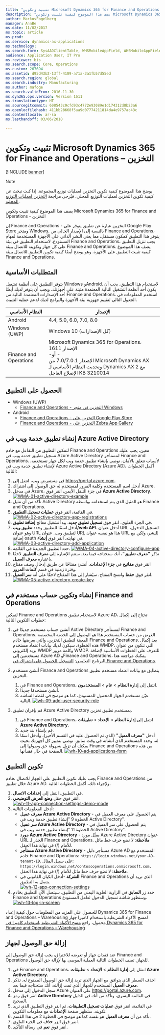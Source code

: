 ```yaml
---
title: "تثبيت وتكوين Microsoft Dynamics 365 for Finance and Operations &#8211; التخزين"
description: "يصف هذا الموضوع كيفية تثبيت وتكوين Microsoft Dynamics 365 for Finance and Operations - التخزين"
author: MarkusFogelberg
manager: AnnBe
ms.date: 11/02/2017
ms.topic: article
ms.prod: 
ms.service: dynamics-ax-applications
ms.technology: 
ms.search.form: SysAADClientTable, WHSMobileAppField, WHSMobileAppFieldPriority, WHSRFMenu, WHSRFMenuItem, WHSWorker
audience: Application User, IT Pro
ms.reviewer: bis
ms.search.scope: Core, Operations
ms.custom: 267694
ms.assetid: d95d43b2-13ff-4189-a71a-3a1fb57d55ed
ms.search.region: global
ms.search.industry: Manufacturing
ms.author: mafoge
ms.search.validFrom: 2016-11-30
ms.dyn365.ops.version: Version 1611
ms.translationtype: HT
ms.sourcegitcommit: 608543c9cfd93c4772e93089e1d174312d8b23a6
ms.openlocfilehash: 411bb28668f5aa9d07774211814da4e9757ac43c
ms.contentlocale: ar-sa
ms.lasthandoff: 03/06/2018

---
```


# <a name="install-and-configure-microsoft-dynamics-365-for-finance-and-operations-8211-warehousing"></a>تثبيت وتكوين Microsoft Dynamics 365 for Finance and Operations &#8211; التخزين

[!INCLUDE [banner](../includes/banner.md)]

> [!NOTE]
> 
> يوضح هذا الموضوع كيفية تكوين التخزين لعمليات توزيع المجموعة. إذا كنت تبحث عن كيفية تكوين التخزين لعمليات التوزيع المحلي، فيُرجى مراجعة [التخزين لعمليات التوزيع المحلية](../../dev-itpro/deployment/warehousing-for-on-premise-deployments.md).


يصف هذا الموضوع كيفية تثبيت وتكوين Microsoft Dynamics 365 for Finance and Operations - التخزين

إن Finance and Operations - التخزين عبارة عن تطبيق يتوفر على Google Play Store ومتجر Windows. بالنسبة إلى الإصدار الحالي من Finance and Operations، يتوفر هذا التطبيق كمكون مستقل، مما يعني النشر الذاتي على الأجهزة المستخدمة لمهام المستودع. لاستخدام التطبيق في بيئة Finance and Operations، يجب تنزيل التطبيق على كل جهاز وتكوينه للاتصال ببيئة Finance and Operations. يصف هذا الموضوع كيفية تثبيت التطبيق على الأجهزة. وهو يوضح أيضًا كيفية تكوين التطبيق للاتصال ببيئة Finance and Operations.

## <a name="prerequisites"></a>المتطلبات الأساسية
يتوفر التطبيق على أنظمة تشغيل Windows وAndroid. لاستخدام هذا التطبيق، يجب أن يكون أحد أنظمة التشغيل التالية المعتمدة مثبتة على أجهزتك. ويجب أن يتوفر لديك أيضًا أحد الإصدارات المعتمدة التالية من Finance and Operations. استخدم المعلومات في الجدول التالي لتقييم جهوزية بيئة الأجهزة والبرامج لديك لدعم عملية التثبيت.

| النظام الأساسي                    | ‏‏الإصدار                                                                                                                                                                     |
|-----------------------------|-----------------------------------------------------------------------------------------------------------------------------------------------------------------------------|
| Android                     | 4.4, 5.0, 6.0, 7.0, 8.0                                                                                                                                                     |
| Windows ‏(UWP)               | Windows 10 (كل الإصدارات)                                                                                                                                                   |
| Finance and Operations | Microsoft Dynamics 365 for Operations، الإصدار 1611 <br>-أو - <br>الإصدار 7.0/7.0.1 من Microsoft Dynamics AX وتحديث النظام الأساسي لـ Dynamics AX 2 مع الإصلاح العاجل KB 3210014 |

## <a name="get-the-app"></a>الحصول على التطبيق
-   Windows ‏(UWP)
     - [Finance and Operations - التخزين في متجر Windows](https://www.microsoft.com/store/apps/9p1bffd5tstm)
-   Android
    - [Finance and Operations - التخزين على Google Play Store](https://play.google.com/store/apps/details?id=com.Microsoft.Dynamics365forOperationsWarehousing)
    - [Finance and Operations - التخزين على Zebra App Gallery](https://appgallery.zebra.com/showcase/apps/146?type=showcase)

## <a name="create-a-web-service-application-in-azure-active-directory"></a>إنشاء تطبيق خدمة ويب في Azure Active Directory
لتمكين التطبيق من التفاعل مع خادم Finance and Operations معين، يجب عليك تسجيل تطبيق خدمة ويب في Azure Active Directory لمستأجر Finance and Operations. لأسباب تتعلق بالأمان، نوصي بإنشاء تطبيق خدمة ويب لكل جهاز تستخدمه. لإنشاء تطبيق خدمة ويب في Azure Active Directory (Azure AD)، أكمل الخطوات التالية:

1.  في مستعرض ويب، انتقل إلى <https://portal.azure.com>.
2.  أدخل اسم المستخدم وكلمة المرور لمستخدم له حق الوصول إلى اشتراك Azure.
3.  في مدخل Azure، في جزء التنقل الأيمن، انقر فوق **Azure Active Directory**.[](./media/WMA-01-active-directory-example.png)[![WMA-01-active-directory-example](./media/WMA-01-active-directory-example.png )](./media/WMA-01-active-directory-example.png)
4.  تأكد من أن مثيل Active Directory هو المثيل الذي يتم استخدامه بواسطة Finance and Operations.
5.  في القائمة، انقر فوق **عمليات تسجيل التطبيق**. [![WMA-02-active-directory-app-registrations](./media/WMA-02-active-directory-app-registrations.png)](./media/WMA-02-active-directory-app-registrations.png)
6.  في الجزء العلوي، انقر فوق **تسجيل تطبيق جديد**. يبدأ تشغيل معالج **إضافة تطبيق**.
7.  أدخل اسمًا للتطبيق وحدد **تطبيق ويب/web API**. أدخل عنوان URL لتسجيل الدخول، وهو عنوان URL لتطبيق ويب. عنوان URL هذا هو نفسه عنوان URL للنشر، ولكن مع إضافة oauth في نهايته. انقر فوق **إنشاء**. [![WMA-03-active-directory-add-application](./media/WMA-03-active-directory-add-application.png)](./media/WMA-03-active-directory-add-application.png)
8.  حدد التطبيق الجديدة في القائمة. [![WMA-04-active-directory-configure-app](./media/WMA-04-active-directory-configure-app.png)](./media/WMA-04-active-directory-configure-app.png)
9.  تذكر **"معرف تطبيق"**، أنك ستحتاجه فيما بعد. ستتم الإشارة إلى **معرف التطبيق** لاحقًا باعتباره **معرف العميل**.
10. انقر فوق **مفاتيح** في **جزء الإعدادات**. أنشئ مفتاحًا عن طريق إدخال وصف مفتاح وفترة زمنية في قسم **كلمات المرور**. 
11. انقر فوق **حفظ** وانسخ المفتاح. سيُشار إلى هذا المفتاح لاحقًا على أنه **سر العميل**. [![WMA-05-active-directory-create-key](./media/WMA-05-active-directory-create-key.png)](./media/WMA-05-active-directory-create-key.png)

## <a name="create-and-configure-a-user-account-in-finance-and-operations"></a>إنشاء وتكوين حساب مستخدم في Finance and Operations
لتمكين Finance and Operations لاستخدام تطبيق Azure AD، تحتاج إلى إكمال خطوات التكوين التالية:

1.  أنشئ حساب مستخدم جديدًا في Active Directory لمستأجر Finance and Operations. الغرض من حساب المستخدم هذا هو الوصول إلى الخدمة المخصصة المعينة لتطبيق التخزين، والتي يعرضها خادم Finance and Operations. بعد إكمال هذه الخطوة، سيكون لديك بيانات اعتماد مستخدم WMDP، التي تتكون من عنوان بريد إلكتروني WMDP وكلمة مرور WMDP. للتعرف على الخطوات الأساسية لإضافة مستخدمين إلى Azure AD وFinance and Operations، يمكنك مراجعة هذا البرنامج التعليمي: [التسجيل للحصول على اشتراك في Finance and Operations](../../dev-itpro/dev-tools/sign-up-preview-subscription.md).
2.  أنشئ مستخدم Finance and Operations يتطابق مع بيانات اعتماد مستخدم تطبيق التخزين.
    1.  في Finance and Operations، انتقل إلى **إدارة النظام** &gt; **عام** &gt; **المستخدمون**.
    2.  أنشئ مستخدمًا جديدًا.
    3.  عيّن مستخدم الجهاز المحمول للمستودع‬، كما هو موضح في لقطة الشاشة التالية. [![wh-09-add-user-security-role](./media/wh-09-add-user-security-role.png)](./media/wh-09-add-user-security-role.png)

3.  قم بإقران تطبيق Azure Active Directory بمستخدم تطبيق تخزين.
    1.  في Finance and Operations، انتقل إلى **إدارة النظام** &gt; **الإعداد** &gt; **تطبيقات Azure Active Directory**.
    2.  قم بإنشاء بند جديد.
    3.  أدخل **"معرف العميل"** (الذي تم الحصول عليه في القسم الأخير)، وأدخل اسمًا له، وحدد المستخدم الذي أنشأته في وقت سابق. نوصي بتمييز كل أجهزتك بحيث يمكنك أن تزيل بسهولة حق وصولها إلى Finance and Operations من هذه الصفحة في حال فقدانها. [![wh-10-ad-applications-form](./media/wh-10-ad-applications-form.png)](./media/wh-10-ad-applications-form.png)

## <a name="configure-the-application"></a>تكوين التطبيق
يجب عليك تكوين التطبيق على الجهاز للاتصال بخادم Finance and Operations من خلال تطبيق Azure AD. ولإجراء ذلك، أكمل الخطوات التالية.

1.  في التطبيق، انتقل إلى **إعدادات الاتصال**.
2.  انقر فوق حقل **وضع العرض التوضيحي**. <br>[![wh-11-app-connection-settings-demo-mode](./media/wh-11-app-connection-settings-demo-mode-169x300.png)](./media/wh-11-app-connection-settings-demo-mode.png)
3.  أدخل المعلومات التالية: 
    + **معرف عميل Azure Active Directory** - يتم الحصول على معرف العميل في الخطوة 9 "إنشاء تطبيق خدمة ويب في Active Directory". 
    + **سر عميل Azure Active Directory** - يتم الحصول على سر العميل في الخطوة 11 "إنشاء تطبيق خدمة ويب في Active Directory". 
    + **مورد Azure Active Directory** - يمثّل مورد Azure Active Directory عنوان URL الجذر لـ Finance and Operations. **ملاحظة**: لا تضع حرف خط مائل للأمام (/) في نهاية هذا الحقل. 
    + **مستأجر Azure Active Directory** - مستأجر دليل Azure AD المستخدم مع خادم Finance and Operations: `https://login.windows.net/your-AD-tenant-ID`. على سبيل المثال: `https://login.windows.net/contosooperations.onmicrosoft.com.` 
    <br>**ملاحظة**: لا تضع حرف خط مائل للأمام (/) في نهاية هذا الحقل. 
    + **الشركة** -أدخل الكيان القانوني في Finance and Operations الذي تريد أن يتصل به التطبيق. <br>[![wh-12-app-connection-settings](./media/wh-12-app-connection-settings-169x300.png)](./media/wh-12-app-connection-settings.png)
4.  حدد زر **السابق** في الزاوية العلوية اليمنى من التطبيق. سيتصل الآن التطبيق بخادم Finance and Operations وستظهر شاشة تسجيل الدخول لعامل المستودع. <br>[![wh-13-log-in-screen](./media/wh-13-log-in-screen-180x300.png)](./media/wh-13-log-in-screen.png)

للحصول على المزيد من المعلومات حول كيفية إعداد Dynamics 365 for Finance and Operations – Warehousing لمسح الأكواد الشريطية باستخدام كاميرا جهاز محمول، راجع [مسح الأكواد الشريطية باستخدام كاميرا في Dynamics 365 for Finance and Operations – Warehousing](scan-bar-codes-using-a-camera.md)

## <a name="remove-access-for-a-device"></a>إزالة حق الوصول لجهاز
عند فقدان جهاز أو تعرضه للاختراق، يجب إزالة حق الوصول إلى Finance and Operations للجهاز. تصف الخطوات التالية العملية الموصى بها لإزالة حق الوصول.

1.  في Finance and Operations، انتقل إلى **إدارة النظام** &gt; **الإعداد** &gt; **تطبيقات Azure Active Directory**.
2.  احذف السطر الذي يتوافق مع الجهاز الذي تريد إزالة حق الوصول الممنوح له. تذكر **معرف العميل** المستخدم للجهاز الذي تمت إزالته، أنك ستحتاجه فيما بعد.
3.  سجل الدخول إلى مدخل Azure على العنوان <https://portal.azure.com>.
4.  انقر فوق رمز **Active Directory** في القائمة اليسرى، وتأكد من أنك في الدليل الصحيح.
5.  في القائمة، انقر فوق **عمليات تسجيل التطبيقات**، ثم انقر فوق التطبيق الذي تريد تكوينه. ستظهر صفحة **الإعدادات** مع معلومات التكوين.
6.  تأكد من أن **معرف العميل** هو نفسه كما هو موضح في الخطوة 2 في هذا القسم.
7.  انقر فوق الزر **حذف** في الجزء العلوي.
8.  انقر فوق **نعم** في رسالة التأكيد.

